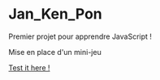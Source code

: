 # Jan_Ken_Pon

Premier projet pour apprendre JavaScript !

Mise en place d'un mini-jeu

[Test it here !](https://belkacem-oussama.github.io/Jan_Ken_Pon/)
